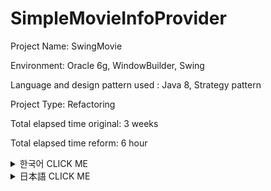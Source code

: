 # SimpleMovieInfoProvider

Project Name: SwingMovie

Environment: Oracle 6g, WindowBuilder, Swing

Language and design pattern used : Java 8, Strategy pattern

Project Type: Refactoring

Total elapsed time original: 3 weeks

Total elapsed time reform: 6 hour

<details><summary>한국어 CLICK ME</summary>
<p>
  
</p>
</details>

<details><summary>日本語 CLICK ME</summary>
<p>
  
## 開発の動機


始めてJavaを3週間学んで作ったSwingプロジェクトです。

簡単に映画の情報を提供して、
映画を見た人のコメントを入力するプロジェクトです。


私が最初作る時は、DesignPatternに対する知識もなかったし、

「コードの重複を避けるべき。」という意識もありませんでした。

単に機能の完成だけしていれば、それでよいプログラムだと思いました。


半年が過ぎた今はそうじゃないことを知っております。

よいプログラムを作るためには、

コードの重複は最大限避ける必要があるし、
読みやすいコードにするべきです。

そのため、昔作ったこのプログラムをRefactoringしようと思いました。

単純な機能の故、機能の文面の説明は省略致します。
機能は少しの間、下の短いYoutubeをご覧ください。
それだけで把握できるプログラムです。


## SwingMovieの問題点


このプログラムは大きく四つの問題があります。
一つ一つ説明させて頂きます。


&nbsp;

**１．構成が雑すぎる。**

左が直す前の構成で、右が直した構成です。
SwingMovieは大きく三つの機能で分けられております。

* DBとのデータを処理する「Connect」
* 資料の処理をより簡単にするための「Domain」
* ユーザーに見せる「View」

それを右のように改善できます。

&nbsp;

**２．ViewでDBとのConnectが発生しております。**

GUI、MyFrame_Loginはユーザーに見せるための処です。

なので、プログラムの外見を具現化しております。

そいうクラスでDBのConnectが直接行われております。

&nbsp;

Javaのクラスでは一クラスに一つの機能が理想的です。

不要な機能の追加はコードの読み取りを難しくしますし、

メンテナンスも困難にします。

ですので、「１」は

Connectを担当するクラスに移す必要があります。

&nbsp;

**３．DAOで重複コードが多すぎます。**

DBとのConnectを管理するクラスDAOにメソッドごとに
同じことが繰り返しています。

* 接続のConnection
* SQLコマンドのPreparedStatement
* データセットのResultSet（Select文を使う時のみ使います）

イメージの制約のやめ、イメージでは3行になっておりますけれども

このこどは各30行ほどのロジックです。

上の２のコードと合わせれば「6回」の同じコードが使われ

30ｘ６をして、似ているコードが「180行」使われております。


この共通の処は別の方法を考案して、重複を抑える必要があります。

&nbsp;

**４．Interfaceを文字列の利用に使っています。**

Interfaceは「データを実装するために使う」という一つの約束です。

文字列を使う為の使用はよくありません。他の方法を探す必要があります。

&nbsp;
&nbsp;

## 問題点の解決方法

**１問題の解決方法**

構成の問題点は上から説明しましたので、

クラスの説明をさせて頂きます。

* JdbcContext Class

まず、以前にはなかったJdbcContextが出来ました。

そのクラスの役割はOracleDBからのConnectionを管理することです。

先に話してましたが、以前のコードは合わせて6回のConnectionを呼び出して、作っております。

その重複問題を解決するための策です。

* ProjectDAO Interface and implementation Class

ProjectDAO、ProjectDAOImpleは依然と同じく、DBからの交流のコードが組み込まれておりますが、

その中のコードの効率性は確実によくなっております。

後ほど説明させていただきます。

* StatementStrategy

StatementStrategyは戦略を練るためのInterfaceです。

後にも説明しますが、DBからの接近のコードは似ているように見えて

中身は違う処がありませて、一律的には処理できません。


その為にStrategyPatternを使いました。

このStrategyPatternはJdbcContextと、ProjectDAOImpleで使うことになります。

StrategyPatternをご存知ではないお方は、自分が整理しておいた投稿があります。

ぜひ、下のURLをご参考お願い致します。

https://meaownworld.blogspot.kr/2018/03/strategy-pattern.html



* Queries and queries.properties

Queriesは上で述べました４の問題を解決するためのクラスです。

QueriesがSQLコマンドを作ってくれる工場の役を、queries.propertiesが製品の役をします。

* その他

Connection以外に大きく変わったことはありません。

DomainやViewは最初作る時も大分手を込んで作っておりますし、

特に大きな問題点も見えないので、Connectionのコード効率化が優先だと判断致しました。

&nbsp;

**２問題の解決方法**

まず、ViewのConnectionコードをProjectDAOImpleに移しました。

「クラスは一つの目的の為に使う」という原則を守るためです。

**３問題の解決方法**

３の問題は一番修正点が多いConnectionのクラス作りです。

まず、DAOImpleにConnectionのコードを排除します。

DAO(Data Access Object)はその名の通りデータのアクセスを手伝うオブゼダートを作ることが一番の使命です。

Connection自体を生成してはその二つの目的を持つことになりますので

別のクラスに任せた方がいいです。

そのクラスがこのJdbcContextです。

ｄ

JdbcContextのポイントは四つあります。

１はコンストラクタにOracleDriverを呼び出しています。

JdbcContextを呼び出すクラスはProjectDAOImpleクラスのみで

そのProjectDAOImpleはシングルトンになっています。

(
シングルトンを知らないお方は、こっちらに整理しておきました
https://meaownworld.blogspot.kr/2018/02/effective-java-3.html
)

なので、コンストラクタは一回だけ呼ばれることになり。PCのリソースを節約してくれます。

２はInsert, update, deleteなどのSQLコマンドを処理するためのメソッドです。

中身はこうなっております。

ProjectDAOImpleからPreparedStatementを含んだ戦略がパラメータに入ってくると


</p>
</details>
